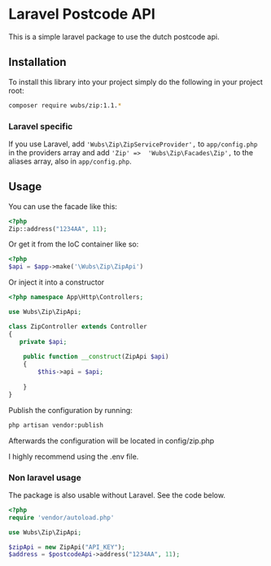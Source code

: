 Laravel Postcode API
==========
This is a simple laravel package to use the dutch postcode api. 

## Installation

To install this library into your project simply do the following in your project root:

```bash
composer require wubs/zip:1.1.*
```

### Laravel specific

If you use Laravel, add `'Wubs\Zip\ZipServiceProvider',` to `app/config.php` in the providers array and add `'Zip' => 
'Wubs\Zip\Facades\Zip',` to the aliases array, also in `app/config.php`.

## Usage

You can use the facade like this:
```PHP
<?php
Zip::address("1234AA", 11);
```

Or get it from the IoC container like so:
```PHP
<?php
$api = $app->make('\Wubs\Zip\ZipApi')
```

Or inject it into a constructor

```PHP
<?php namespace App\Http\Controllers;

use Wubs\Zip\ZipApi;

class ZipController extends Controller
{
   private $api;
   
    public function __construct(ZipApi $api)
    {
        $this->api = $api;
        
    }
}
```

Publish the configuration by running:
```bash
php artisan vendor:publish
```

Afterwards the configuration will be located in config/zip.php

I highly recommend using the .env file.


### Non laravel usage

The package is also usable without Laravel. See the code below. 

```PHP
<?php
require 'vendor/autoload.php'

use Wubs\Zip\ZipApi;

$zipApi = new ZipApi("API_KEY");
$address = $postcodeApi->address("1234AA", 11);
```



